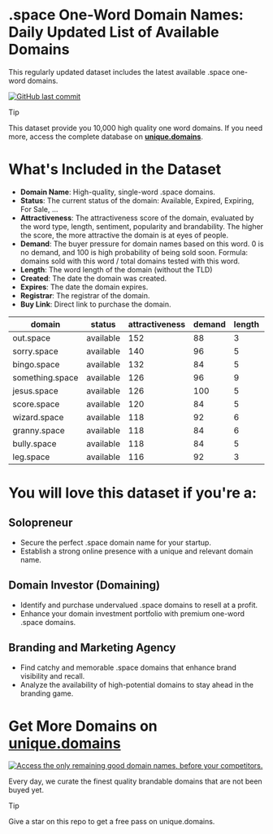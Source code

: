 
# .space One-Word Domain Names: Daily Updated List of Available Domains

This regularly updated dataset includes the latest available .space one-word domains.

[![GitHub last commit](https://img.shields.io/github/last-commit/google/skia.svg?style=flat)]() 

> [!TIP]
> This dataset provide you 10,000 high quality one word domains.
> If you need more, access the complete database on **[unique.domains](https://unique.domains?utm_source=github&utm_medium=dataset&utm_campaign=.space&utm_content=description.top)**.

# What's Included in the Dataset

- **Domain Name**: High-quality, single-word .space domains.
- **Status**: The current status of the domain: Available, Expired, Expiring, For Sale, ...
- **Attractiveness**: The attractiveness score of the domain, evaluated by the word type, length, sentiment, popularity and brandability. The higher the score, the more attractive the domain is at eyes of people.
- **Demand**: The buyer pressure for domain names based on this word. 0 is no demand, and 100 is high probability of being sold soon. Formula: domains sold with this word / total domains tested with this word.
- **Length**: The word length of the domain (without the TLD)
- **Created**: The date the domain was created.
- **Expires**: The date the domain expires.
- **Registrar**: The registrar of the domain.
- **Buy Link**: Direct link to purchase the domain.

| domain          | status    | attractiveness | demand | length | created | expires | registrar | sectors                           |
| --------------- | --------- | -------------- | ------ | ------ | ------- | ------- | --------- | --------------------------------- |
| out.space       | available | 152            | 88     | 3      |         |         |           | Business,General,Media,Technology |
| sorry.space     | available | 140            | 96     | 5      |         |         |           | General,Humanities,Medicine       |
| bingo.space     | available | 132            | 84     | 5      |         |         |           | Entertainment,Hospitality,Retail  |
| something.space | available | 126            | 96     | 9      |         |         |           | Education,General,Media           |
| jesus.space     | available | 126            | 100    | 5      |         |         |           | Religion                          |
| score.space     | available | 120            | 84     | 5      |         |         |           | Business,Education,Sports         |
| wizard.space    | available | 118            | 92     | 6      |         |         |           | Entertainment,Media,Technology    |
| granny.space    | available | 118            | 84     | 6      |         |         |           | Entertainment,Media,Retail        |
| bully.space     | available | 118            | 84     | 5      |         |         |           | Education                         |
| leg.space       | available | 116            | 92     | 3      |         |         |           | Fashion,General,Healthcare,Sports |

# You will love this dataset if you're a:

## Solopreneur

- Secure the perfect .space domain name for your startup.
- Establish a strong online presence with a unique and relevant domain name.

## Domain Investor (Domaining)

- Identify and purchase undervalued .space domains to resell at a profit.
- Enhance your domain investment portfolio with premium one-word .space domains.

## Branding and Marketing Agency

- Find catchy and memorable .space domains that enhance brand visibility and recall.
- Analyze the availability of high-potential domains to stay ahead in the branding game.

# Get More Domains on [unique.domains](https://unique.domains?utm_source=github&utm_medium=dataset&utm_campaign=.space&utm_content=description.bottom)

[![Access the only remaining good domain names, before your competitors.](https://github.space/UniqueDomains/space-oneword-domains/blob/main/unique.domains.jpg?raw=true)](https://unique.domains?utm_source=github&utm_medium=dataset&utm_campaign=.space&utm_content=description.image)

Every day, we curate the finest quality brandable domains that are not been buyed yet.

> [!TIP]
> Give a star on this repo to get a free pass on unique.domains.
        